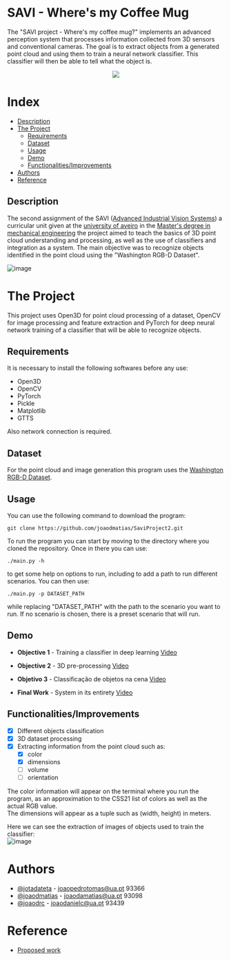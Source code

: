 
# SAVI - Where's my Coffee Mug

The "SAVI project - Where's my coffee mug?" implements an advanced perception system that processes information collected from 3D sensors and conventional cameras. The goal is to extract objects from a generated point cloud and using them to train a neural network classifier. This classifier will then be able to tell what the object is.

<p align="center">
  <img src="https://www.hipersuper.pt/wp-content/uploads/2012/12/Universidade-de-Aveiro.jpg">
</p>

Index
=================

  * [Description](#description)
  * [The Project](#the-project)
      * [Requirements](#requirements)
      * [Dataset](#dataset)
      * [Usage](#usage)
      * [Demo](#demo)
      * [Functionalities/Improvements](#functionalitiesimprovements)
  * [Authors](#authors)
  * [Reference](#reference)


## Description
The second assignment of the SAVI ([Advanced Industrial Vision Systems](https://www.ua.pt/pt/uc/14722)) a curricular unit given at the [university of aveiro](https://www.ua.pt/) in the [Master's degree in mechanical engineering](https://www.ua.pt/pt/curso/488) the project aimed to teach the basics of 3D point cloud understanding and processing, as well as the use of classifiers and integration as a system. The main objective was to recognize objects identified in the point cloud using the "Washington RGB-D Dataset".

![image](https://user-images.githubusercontent.com/92520749/215944005-0af835c8-5634-4e37-bc28-ef263991ea8d.png)

# The Project
This project uses Open3D for point cloud processing of a dataset, OpenCV for image processing and feature extraction and PyTorch for deep neural network training of a classifier that will be able to recognize objects.

## Requirements
It is necessary to install the following softwares before any use:
* Open3D
* OpenCV
* PyTorch
* Pickle
* Matplotlib
* GTTS


Also network connection is required.

## Dataset
For the point cloud and image generation this program uses the [Washington RGB-D Dataset](https://rgbd-dataset.cs.washington.edu/).


## Usage

You can use the following command to download the program:
```
git clone https://github.com/joaodmatias/SaviProject2.git
```
To run the program you can start by moving to the directory where you cloned the repository. Once in there you can use:
```
./main.py -h
```
to get some help on options to run, including to add a path to run different scenarios.
You can then use:
```
./main.py -p DATASET_PATH
```
while replacing "DATASET_PATH" with the path to the scenario you want to run.
If no scenario is chosen, there is a preset scenario that will run.





## Demo

- **Objective 1** - Training a classifier in deep learning [Video](https://www.youtube.com/watch?v=6eeXVDOA_Mk&ab_channel=fratymusic)

- **Objective 2** - 3D pre-processing [Video](https://www.youtube.com/watch?v=6eeXVDOA_Mk&ab_channel=fratymusic)

- **Objetivo 3** - Classificação de objetos na cena [Video](https://www.youtube.com/watch?v=6eeXVDOA_Mk&ab_channel=fratymusic)

- **Final Work** - System in its entirety [Video](https://www.youtube.com/watch?v=6eeXVDOA_Mk&ab_channel=fratymusic) 
## Functionalities/Improvements

- [x] Different objects classification
- [x] 3D dataset processing
- [x] Extracting information from the point cloud such as:
    - [x] color
    - [x] dimensions
    - [ ] volume
    - [ ] orientation
    
 The color information will appear on the terminal where you run the program, as an approximation to the CSS21 list of colors as well as the actual RGB value. <br/>
 The dimensions will appear as a tuple such as (width, height) in meters.

Here we can see the extraction of images of objects used to train the classifier: <br/>
![image](https://user-images.githubusercontent.com/92520749/215945372-cfd947f6-9fe8-4e6c-9573-e4fdfc92bb5e.png)


# Authors

- [@jotadateta](https://github.com/jotadateta) - joaopedrotomas@ua.pt 93366
- [@joaodmatias](https://github.com/joaodmatias) - joaodamatias@ua.pt 93098
- [@joaodrc](https://github.com/joaodrc) - joaodanielc@ua.pt 93439


# Reference

 - [Proposed work](https://github.com/miguelriemoliveira/savi_22-23/tree/main/Trabalho2)

